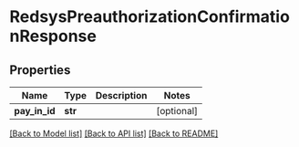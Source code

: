 # RedsysPreauthorizationConfirmationResponse

## Properties
Name | Type | Description | Notes
------------ | ------------- | ------------- | -------------
**pay_in_id** | **str** |  | [optional] 

[[Back to Model list]](../README.md#documentation-for-models) [[Back to API list]](../README.md#documentation-for-api-endpoints) [[Back to README]](../README.md)


